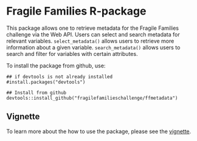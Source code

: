 # Fragile Families R-package

This package allows one to retrieve metadata for the Fragile Families challenge 
via the Web API.  Users can select and search metadata for relevant 
variables. `select_metadata()` allows users to retrieve more information about a given variable.  `search_metadata()` allows users to search and filter for variables with certain attributes.

To install the package from github, use:

```{r}
## if devtools is not already installed
#install.packages("devtools")

## Install from github
devtools::install_github("fragilefamilieschallenge/ffmetadata")
```
## Vignette

To learn more about the how to use the package, please see the [vignette](https://fragilefamilieschallenge.github.io/ffmetadata/articles/APIUsage.html).
